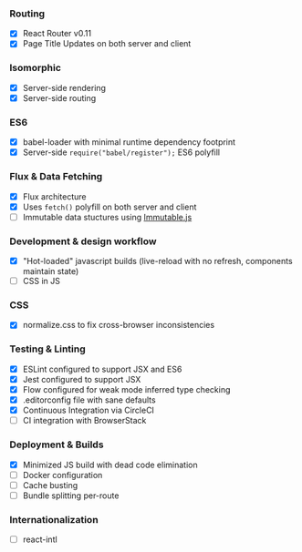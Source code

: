 ### Routing

- [x] React Router v0.11
- [x] Page Title Updates on both server and client

### Isomorphic

- [x] Server-side rendering
- [x] Server-side routing

### ES6

- [x] babel-loader with minimal runtime dependency footprint
- [x] Server-side `require("babel/register");` ES6 polyfill

### Flux & Data Fetching

- [x] Flux architecture
- [x] Uses `fetch()` polyfill on both server and client
- [ ] Immutable data stuctures using [Immutable.js](https://github.com/facebook/immutable-js)

### Development & design workflow

- [x] "Hot-loaded" javascript builds (live-reload with no refresh, components maintain state)
- [ ] CSS in JS

### CSS

- [x] normalize.css to fix cross-browser inconsistencies

### Testing & Linting

- [x] ESLint configured to support JSX and ES6
- [x] Jest configured to support JSX
- [x] Flow configured for weak mode inferred type checking
- [x] .editorconfig file with sane defaults
- [x] Continuous Integration via CircleCI
- [ ] CI integration with BrowserStack

### Deployment & Builds

- [x] Minimized JS build with dead code elimination
- [ ] Docker configuration
- [ ] Cache busting
- [ ] Bundle splitting per-route

### Internationalization

- [ ] react-intl

